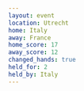 ```yaml
---
layout: event
location: Utrecht
home: Italy
away: France
home_score: 17
away_score: 12
changed_hands: true
held_for: 2
held_by: Italy
---
```

